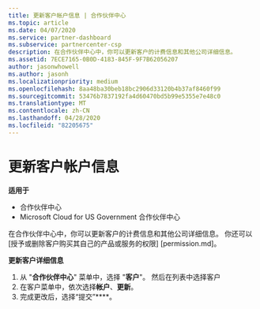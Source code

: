 ```yaml
---
title: 更新客户帐户信息 | 合作伙伴中心
ms.topic: article
ms.date: 04/07/2020
ms.service: partner-dashboard
ms.subservice: partnercenter-csp
description: 在合作伙伴中心中，你可以更新客户的计费信息和其他公司详细信息。
ms.assetid: 7ECE7165-0B0D-4183-845F-9F7B62056207
author: jasonwhowell
ms.author: jasonh
ms.localizationpriority: medium
ms.openlocfilehash: 8aa48ba30beb18bc2906d33120b4b37af8460f99
ms.sourcegitcommit: 53476b7837192fa4d60470bd5b99e5355e7e48c0
ms.translationtype: MT
ms.contentlocale: zh-CN
ms.lasthandoff: 04/28/2020
ms.locfileid: "82205675"
---
```

# <a name="update-customer-account-info"></a>更新客户帐户信息

**适用于**

-  合作伙伴中心
-  Microsoft Cloud for US Government 合作伙伴中心


在合作伙伴中心中，你可以更新客户的计费信息和其他公司详细信息。 你还可以 [授予或删除客户购买其自己的产品或服务的权限] [permission.md]。

**更新客户详细信息**

1.  从 "**合作伙伴中心**" 菜单中，选择 "**客户**"。 然后在列表中选择客户
2.  在客户菜单中，依次选择**帐户**、**更新**。
3.  完成更改后，选择“提交”****。